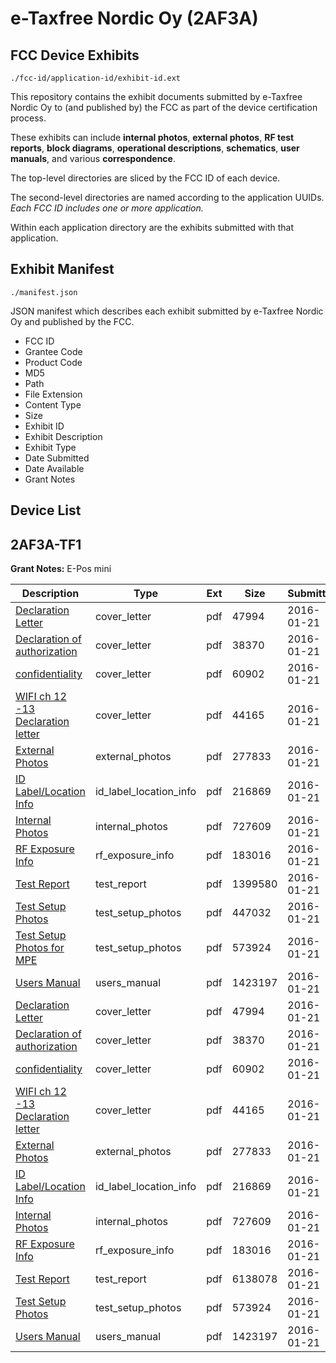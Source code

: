 # e-Taxfree Nordic Oy (2AF3A)
## FCC Device Exhibits

```
./fcc-id/application-id/exhibit-id.ext
```

This repository contains the exhibit documents submitted by e-Taxfree Nordic Oy to (and published by) the FCC as part of the device certification process.

These exhibits can include **internal photos**, **external photos**, **RF test reports**, **block diagrams**, **operational descriptions**, **schematics**, **user manuals**, and various **correspondence**.

The top-level directories are sliced by the FCC ID of each device.

The second-level directories are named according to the application UUIDs. *Each FCC ID includes one or more application.*

Within each application directory are the exhibits submitted with that application. 

## Exhibit Manifest

```
./manifest.json
```

JSON manifest which describes each exhibit submitted by e-Taxfree Nordic Oy and published by the FCC.

- FCC ID
- Grantee Code
- Product Code
- MD5
- Path
- File Extension
- Content Type
- Size
- Exhibit ID
- Exhibit Description
- Exhibit Type
- Date Submitted
- Date Available
- Grant Notes

## Device List
## 2AF3A-TF1
**Grant Notes:** E-Pos mini

| Description | Type | Ext | Size | Submitted | Available |
| ----------- | ---- | --- | ---- | --------- | --------- |
| [Declaration Letter](2AF3A-TF1/afa08612fc38ac2a620ffd4068e14a3d/2879448.pdf) | cover_letter | pdf | 47994 | 2016-01-21 | 2016-01-21 |
| [Declaration of authorization](2AF3A-TF1/afa08612fc38ac2a620ffd4068e14a3d/2879449.pdf) | cover_letter | pdf | 38370 | 2016-01-21 | 2016-01-21 |
| [confidentiality](2AF3A-TF1/afa08612fc38ac2a620ffd4068e14a3d/2879450.pdf) | cover_letter | pdf | 60902 | 2016-01-21 | 2016-01-21 |
| [WIFI ch 12 -13  Declaration letter](2AF3A-TF1/afa08612fc38ac2a620ffd4068e14a3d/2879451.pdf) | cover_letter | pdf | 44165 | 2016-01-21 | 2016-01-21 |
| [External Photos](2AF3A-TF1/afa08612fc38ac2a620ffd4068e14a3d/2879439.pdf) | external_photos | pdf | 277833 | 2016-01-21 | 2016-01-21 |
| [ID Label/Location Info](2AF3A-TF1/afa08612fc38ac2a620ffd4068e14a3d/2879440.pdf) | id_label_location_info | pdf | 216869 | 2016-01-21 | 2016-01-21 |
| [Internal Photos](2AF3A-TF1/afa08612fc38ac2a620ffd4068e14a3d/2879441.pdf) | internal_photos | pdf | 727609 | 2016-01-21 | 2016-01-21 |
| [RF Exposure Info](2AF3A-TF1/afa08612fc38ac2a620ffd4068e14a3d/2879453.pdf) | rf_exposure_info | pdf | 183016 | 2016-01-21 | 2016-01-21 |
| [Test Report](2AF3A-TF1/afa08612fc38ac2a620ffd4068e14a3d/2879452.pdf) | test_report | pdf | 1399580 | 2016-01-21 | 2016-01-21 |
| [Test Setup Photos](2AF3A-TF1/afa08612fc38ac2a620ffd4068e14a3d/2879437.pdf) | test_setup_photos | pdf | 447032 | 2016-01-21 | 2016-01-21 |
| [Test Setup Photos for MPE](2AF3A-TF1/afa08612fc38ac2a620ffd4068e14a3d/2879438.pdf) | test_setup_photos | pdf | 573924 | 2016-01-21 | 2016-01-21 |
| [Users Manual](2AF3A-TF1/afa08612fc38ac2a620ffd4068e14a3d/2879442.pdf) | users_manual | pdf | 1423197 | 2016-01-21 | 2016-01-21 |
| [Declaration Letter](2AF3A-TF1/0c169eb6623b25e48df703431bffcfab/2879448.pdf) | cover_letter | pdf | 47994 | 2016-01-21 | 2016-01-21 |
| [Declaration of authorization](2AF3A-TF1/0c169eb6623b25e48df703431bffcfab/2879449.pdf) | cover_letter | pdf | 38370 | 2016-01-21 | 2016-01-21 |
| [confidentiality](2AF3A-TF1/0c169eb6623b25e48df703431bffcfab/2879450.pdf) | cover_letter | pdf | 60902 | 2016-01-21 | 2016-01-21 |
| [WIFI ch 12 -13  Declaration letter](2AF3A-TF1/0c169eb6623b25e48df703431bffcfab/2879451.pdf) | cover_letter | pdf | 44165 | 2016-01-21 | 2016-01-21 |
| [External Photos](2AF3A-TF1/0c169eb6623b25e48df703431bffcfab/2879439.pdf) | external_photos | pdf | 277833 | 2016-01-21 | 2016-01-21 |
| [ID Label/Location Info](2AF3A-TF1/0c169eb6623b25e48df703431bffcfab/2879440.pdf) | id_label_location_info | pdf | 216869 | 2016-01-21 | 2016-01-21 |
| [Internal Photos](2AF3A-TF1/0c169eb6623b25e48df703431bffcfab/2879441.pdf) | internal_photos | pdf | 727609 | 2016-01-21 | 2016-01-21 |
| [RF Exposure Info](2AF3A-TF1/0c169eb6623b25e48df703431bffcfab/2879453.pdf) | rf_exposure_info | pdf | 183016 | 2016-01-21 | 2016-01-21 |
| [Test Report](2AF3A-TF1/0c169eb6623b25e48df703431bffcfab/2879464.pdf) | test_report | pdf | 6138078 | 2016-01-21 | 2016-01-21 |
| [Test Setup Photos](2AF3A-TF1/0c169eb6623b25e48df703431bffcfab/2879438.pdf) | test_setup_photos | pdf | 573924 | 2016-01-21 | 2016-01-21 |
| [Users Manual](2AF3A-TF1/0c169eb6623b25e48df703431bffcfab/2879442.pdf) | users_manual | pdf | 1423197 | 2016-01-21 | 2016-01-21 |
